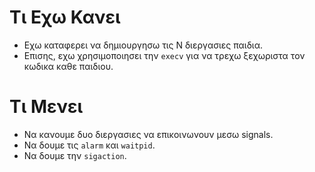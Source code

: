 # Τι Εχω Κανει

* Εχω καταφερει να δημιουργησω τις Ν διεργασιες παιδια.
* Επισης, εχω χρησιμοποιησει την `execv` για να τρεχω ξεχωριστα τον κωδικα καθε παιδιου.

# Τι Μενει

* Να κανουμε δυο διεργασιες να επικοινωνουν μεσω signals.
* Να δουμε τις `alarm` και `waitpid`.
* Να δουμε την `sigaction`.
